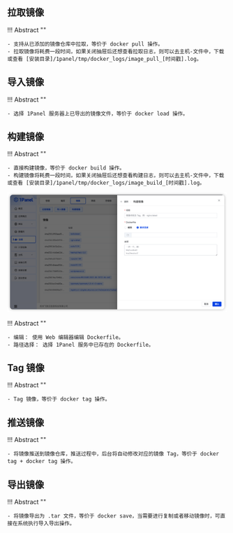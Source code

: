 ## 拉取镜像

!!! Abstract ""

    - 支持从已添加的镜像仓库中拉取，等价于 docker pull 操作。
    - 拉取镜像将耗费一段时间，如果关闭抽屉后还想查看拉取日志，则可以去主机-文件中，下载或查看 [安装目录]/1panel/tmp/docker_logs/image_pull_[时间戳].log。

## 导入镜像

!!! Abstract ""
    
    - 选择 1Panel 服务器上已导出的镜像文件，等价于 docker load 操作。

## 构建镜像

!!! Abstract ""

    - 直接构建镜像，等价于 docker build 操作。
    - 构建镜像将耗费一段时间，如果关闭抽屉后还想查看构建日志，则可以去主机-文件中，下载或查看 [安装目录]/1panel/tmp/docker_logs/image_build_[时间戳].log。
    
![img.png](../../img/containers/image_build.png)

!!! Abstract ""

    - 编辑： 使用 Web 编辑器编辑 Dockerfile。
    - 路径选择： 选择 1Panel 服务中已存在的 Dockerfile。

## Tag 镜像

!!! Abstract ""
    
    - Tag 镜像，等价于 docker tag 操作。

## 推送镜像

!!! Abstract ""
    
    - 将镜像推送到镜像仓库，推送过程中，后台将自动修改对应的镜像 Tag，等价于 docker tag + docker tag 操作。

## 导出镜像

!!! Abstract ""
    
    - 将镜像导出为 .tar 文件，等价于 docker save，当需要进行复制或者移动镜像时，可直接在系统执行导入导出操作。

